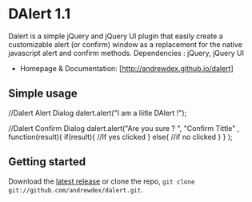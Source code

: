 DAlert 1.1
======

Dalert is a simple jQuery and jQuery UI plugin that easily create a customizable alert (or confirm) window as a replacement for the native javascript alert and confirm methods.
Dependencies : jQuery, jQuery UI



* Homepage & Documentation: [http://andrewdex.github.io/dalert]


## Simple usage

//Dalert Alert Dialog
dalert.alert("I am a liitle DAlert !"); 


//Dalert Confirm Dialog
dalert.alert("Are you sure ? ", "Confirm Tittle" , 
function(result){
	if(result){
	//If yes clicked 
	}
	else{
	//if no clicked
	}
}
);

## Getting started
Download the [latest release](https://github.com/andrewdex/dalert/archive/master.zip) or clone the repo, `git clone git://github.com/andrewdex/dalert.git`.

